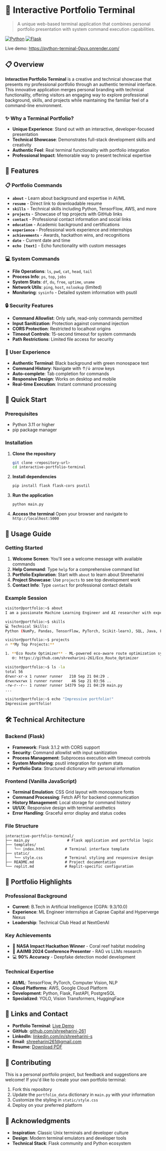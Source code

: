 # 🚀 Interactive Portfolio Terminal

> A unique web-based terminal application that combines personal portfolio presentation with system command execution capabilities.

[![Python](https://img.shields.io/badge/Python-3.11+-blue.svg)](https://python.org)
[![Flask](https://img.shields.io/badge/Flask-3.1.2-green.svg)](https://flask.palletsprojects.com/)

Live demo: https://python-terminal-0pvx.onrender.com/

## 📋 Overview

**Interactive Portfolio Terminal** is a creative and technical showcase that presents my professional portfolio through an authentic terminal interface. This innovative application merges personal branding with technical functionality, offering visitors an engaging way to explore professional background, skills, and projects while maintaining the familiar feel of a command-line environment.

### ✨ Why a Terminal Portfolio?

- **Unique Experience**: Stand out with an interactive, developer-focused presentation
- **Technical Showcase**: Demonstrates full-stack development skills and creativity
- **Authentic Feel**: Real terminal functionality with portfolio integration
- **Professional Impact**: Memorable way to present technical expertise

## 🌟 Features

### 📋 Portfolio Commands
- **`about`** - Learn about background and expertise in AI/ML
- **`resume`** - Direct link to downloadable resume
- **`skills`** - Technical skills including Python, TensorFlow, AWS, and more
- **`projects`** - Showcase of top projects with GitHub links
- **`contact`** - Professional contact information and social links
- **`education`** - Academic background and certifications
- **`experience`** - Professional work experience and internships
- **`achievements`** - Awards, hackathon wins, and recognitions
- **`date`** - Current date and time
- **`echo [text]`** - Echo functionality with custom messages

### 💻 System Commands
- **File Operations**: `ls`, `pwd`, `cat`, `head`, `tail`
- **Process Info**: `ps`, `top`, `jobs`
- **System Stats**: `df`, `du`, `free`, `uptime`, `uname`
- **Network Utils**: `ping`, `host`, `nslookup` (limited)
- **Monitoring**: `sysinfo` - Detailed system information with psutil

### 🔒 Security Features
- **Command Allowlist**: Only safe, read-only commands permitted
- **Input Sanitization**: Protection against command injection
- **CORS Protection**: Restricted to localhost origins
- **Timeout Controls**: 15-second timeout for system commands
- **Path Restrictions**: Limited file access for security

### 🎨 User Experience
- **Authentic Terminal**: Black background with green monospace text
- **Command History**: Navigate with ↑/↓ arrow keys
- **Auto-complete**: Tab completion for commands
- **Responsive Design**: Works on desktop and mobile
- **Real-time Execution**: Instant command processing

## 🚀 Quick Start

### Prerequisites
- Python 3.11 or higher
- pip package manager

### Installation

1. **Clone the repository**
   ```bash
   git clone <repository-url>
   cd interactive-portfolio-terminal
   ```

2. **Install dependencies**
   ```bash
   pip install flask flask-cors psutil
   ```

3. **Run the application**
   ```bash
   python main.py
   ```

4. **Access the terminal**
   Open your browser and navigate to `http://localhost:5000`


## 📖 Usage Guide

### Getting Started
1. **Welcome Screen**: You'll see a welcome message with available commands
2. **Help Command**: Type `help` for a comprehensive command list
3. **Portfolio Exploration**: Start with `about` to learn about Shreeharini
4. **Project Showcase**: Use `projects` to see top development work
5. **Contact Info**: Type `contact` for professional contact details

### Example Session
```bash
visitor@portfolio:~$ about
I am a passionate Machine Learning Engineer and AI researcher with expertise in computer vision, NLP, and full-stack development...

visitor@portfolio:~$ skills
💻 Technical Skills:
Python (NumPy, Pandas, TensorFlow, PyTorch, Scikit-learn), SQL, Java, Flask, FastAPI, OpenCV, YOLO, Vision Transformers...

visitor@portfolio:~$ projects
🔥 **My Top Projects:**

1. **Eco Route Optimizer** - ML-powered eco-aware route optimization system using Google Cloud APIs
   🌐: https://github.com/shreeharini-261/Eco_Route_Optimizer

visitor@portfolio:~$ ls -la
total 56
drwxr-xr-x 1 runner runner   210 Sep 21 04:29 .
drwxrwxrwx 1 runner runner    46 Sep 21 03:56 ..
-rw-r--r-- 1 runner runner 14379 Sep 21 04:29 main.py
...

visitor@portfolio:~$ echo "Impressive portfolio!"
Impressive portfolio!
```

## 🛠️ Technical Architecture

### Backend (Flask)
- **Framework**: Flask 3.1.2 with CORS support
- **Security**: Command allowlist with input sanitization
- **Process Management**: Subprocess execution with timeout controls
- **System Monitoring**: psutil integration for system stats
- **Portfolio Data**: Structured dictionary with personal information

### Frontend (Vanilla JavaScript)
- **Terminal Emulation**: CSS Grid layout with monospace fonts
- **Command Processing**: Fetch API for backend communication
- **History Management**: Local storage for command history
- **UI/UX**: Responsive design with terminal aesthetics
- **Error Handling**: Graceful error display and status codes

### File Structure
```
interactive-portfolio-terminal/
├── main.py                 # Flask application and portfolio logic
├── templates/
│   └── index.html         # Terminal interface template
├── static/
│   └── style.css          # Terminal styling and responsive design
├── README.md              # Project documentation
└── replit.md              # Replit-specific configuration
```

## 🎯 Portfolio Highlights

### Professional Background
- **Current**: B.Tech in Artificial Intelligence (CGPA: 9.3/10.0)
- **Experience**: ML Engineer internships at Caprae Capital and Hyperverge Nexus
- **Leadership**: Technical Club Head at NextGenAI

### Key Achievements
- 🥇 **NASA Impact Hackathon Winner** - Coral reef habitat modeling
- 🎤 **AAIMB 2024 Conference Presenter** - RAG vs LLMs research
- 💻 **90% Accuracy** - Deepfake detection model development

### Technical Expertise
- **AI/ML**: TensorFlow, PyTorch, Computer Vision, NLP
- **Cloud Platforms**: AWS, Google Cloud Platform
- **Development**: Python, Flask, FastAPI, PostgreSQL
- **Specialized**: YOLO, Vision Transformers, HuggingFace

## 🔗 Links and Contact

- **Portfolio Terminal**: [Live Demo](https://python-terminal-0pvx.onrender.com/)
- **GitHub**: [github.com/shreeharini-261](https://github.com/shreeharini-261)
- **LinkedIn**: [linkedin.com/in/shreeharini-s](https://linkedin.com/in/shreeharini-s)
- **Email**: shreeharini261@gmail.com
- **Resume**: [Download PDF](https://drive.google.com/file/d/1VX4AFT_gJGYr4WUpj6tzu7sa9qMnjOe3/view?usp=sharing)

## 🤝 Contributing

This is a personal portfolio project, but feedback and suggestions are welcome! If you'd like to create your own portfolio terminal:

1. Fork this repository
2. Update the `portfolio_data` dictionary in `main.py` with your information
3. Customize the styling in `static/style.css`
4. Deploy on your preferred platform

## 🙏 Acknowledgments

- **Inspiration**: Classic Unix terminals and developer culture
- **Design**: Modern terminal emulators and developer tools
- **Technical Stack**: Flask community and Python ecosystem
